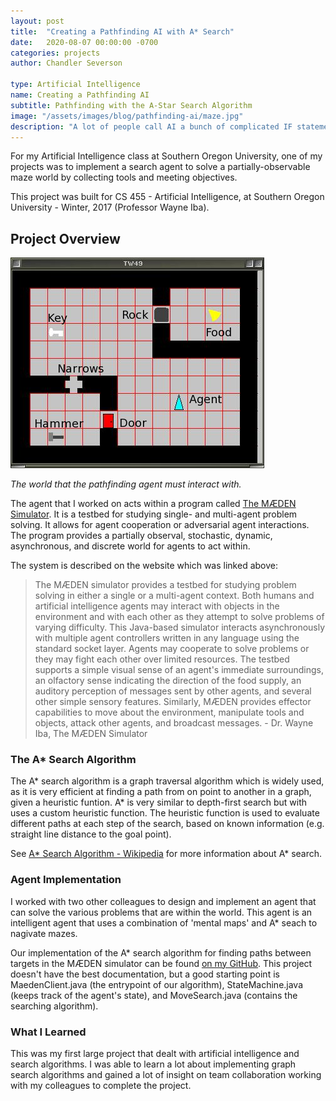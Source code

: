 ```yaml
---
layout: post
title:  "Creating a Pathfinding AI with A* Search"
date:   2020-08-07 00:00:00 -0700
categories: projects
author: Chandler Severson

type: Artificial Intelligence
name: Creating a Pathfinding AI
subtitle: Pathfinding with the A-Star Search Algorithm
image: "/assets/images/blog/pathfinding-ai/maze.jpg"
description: "A lot of people call AI a bunch of complicated IF statements -- well, in this school project, that's definitely the case... In this project, I created an AI that can solve complex mazes with the A* search algorithm. Read more to learn a bit about A* search, the environment the agent acted in, and my takeaways from the project."
---
```


For my Artificial Intelligence class at Southern Oregon University, one of my projects was to implement a search agent to solve a partially-observable maze world by collecting tools and meeting objectives. 

This project was built for CS 455 - Artificial Intelligence, at Southern Oregon University - Winter, 2017 (Professor Wayne Iba).


## Project Overview

![](/assets/images/blog/pathfinding-ai/world.png)

*The world that the pathfinding agent must interact with.*

The agent that I worked on acts within a program called [The MÆDEN Simulator](https://www.westmont.edu/~iba/maeden/). It is a testbed for studying single- and multi-agent problem solving. It allows for agent cooperation or adversarial agent interactions. The program provides a partially observal, stochastic, dynamic, asynchronous, and discrete world for agents to act within.  

The system is described on the website which was linked above:

> The MÆDEN simulator provides a testbed for studying problem solving in either a single or a multi-agent context. Both humans and artificial intelligence agents may interact with objects in the environment and with each other as they attempt to solve problems of varying difficulty. This Java-based simulator interacts asynchronously with multiple agent controllers written in any language using the standard socket layer. Agents may cooperate to solve problems or they may fight each other over limited resources. The testbed supports a simple visual sense of an agent's immediate surroundings, an olfactory sense indicating the direction of the food supply, an auditory perception of messages sent by other agents, and several other simple sensory features. Similarly, MÆDEN provides effector capabilities to move about the environment, manipulate tools and objects, attack other agents, and broadcast messages. <span>- Dr. Wayne Iba, The MÆDEN Simulator</span>

### The A* Search Algorithm
The A* search algorithm is a graph traversal algorithm which is widely used, as it is very efficient at finding a path from on point to another in a graph, given a heuristic funtion. A* is very similar to depth-first search but with uses a custom heuristic function. The heuristic function is used to evaluate different paths at each step of the search, based on known information (e.g. straight line distance to the goal point). 

See [A* Search Algorithm - Wikipedia](https://en.wikipedia.org/wiki/A*_search_algorithm) for more information about A* search.

### Agent Implementation

I worked with two other colleagues to design and implement an agent that can solve the various problems that are within the world. This agent is an intelligent agent that uses a combination of 'mental maps' and A* seach to nagivate mazes.

Our implementation of the A* search algorithm for finding paths between targets in the MÆDEN simulator can be found [on my GitHub](https://github.com/chandl/AI-SearchAgent). This project doesn't have the best documentation, but a good starting point is MaedenClient.java (the entrypoint of our algorithm), StateMachine.java (keeps track of the agent's state), and MoveSearch.java (contains the searching algorithm).

### What I Learned

This was my first large project that dealt with artificial intelligence and search algorithms. I was able to learn a lot about implementing graph search algorithms and gained a lot of insight on team collaboration working with my colleagues to complete the project.